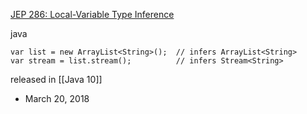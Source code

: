 
[JEP 286: Local-Variable Type Inference](https://openjdk.org/jeps/286)

java

```
var list = new ArrayList<String>();  // infers ArrayList<String>
var stream = list.stream();          // infers Stream<String>
```

released in [[Java 10]]
- March 20, 2018
